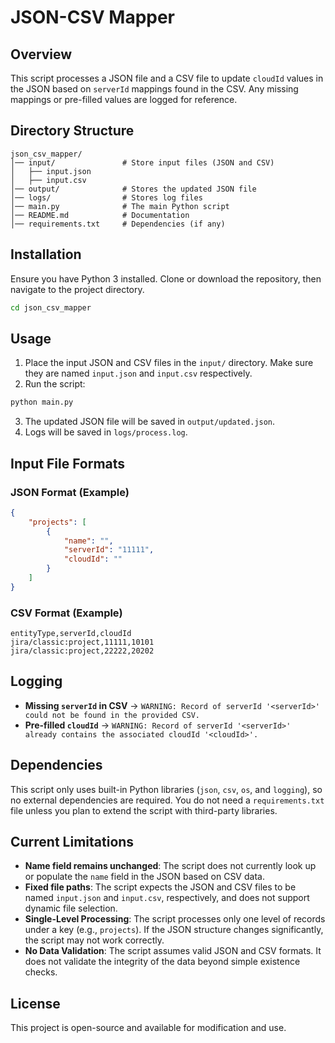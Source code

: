 # JSON-CSV Mapper

## Overview
This script processes a JSON file and a CSV file to update `cloudId` values in the JSON based on `serverId` mappings found in the CSV. Any missing mappings or pre-filled values are logged for reference.

## Directory Structure
```
json_csv_mapper/
│── input/               # Store input files (JSON and CSV)
│   ├── input.json
│   ├── input.csv
│── output/              # Stores the updated JSON file
│── logs/                # Stores log files
│── main.py              # The main Python script
│── README.md            # Documentation
│── requirements.txt     # Dependencies (if any)
```

## Installation
Ensure you have Python 3 installed. Clone or download the repository, then navigate to the project directory.

```sh
cd json_csv_mapper
```

## Usage
1. Place the input JSON and CSV files in the `input/` directory. Make sure they are named `input.json` and `input.csv` respectively.
2. Run the script:

```sh
python main.py
```

3. The updated JSON file will be saved in `output/updated.json`.
4. Logs will be saved in `logs/process.log`.

## Input File Formats

### JSON Format (Example)
```json
{
    "projects": [
        {
            "name": "",
            "serverId": "11111",
            "cloudId": ""
        }
    ]
}
```

### CSV Format (Example)
```
entityType,serverId,cloudId
jira/classic:project,11111,10101
jira/classic:project,22222,20202
```

## Logging
- **Missing `serverId` in CSV** → `WARNING: Record of serverId '<serverId>' could not be found in the provided CSV.`
- **Pre-filled `cloudId`** → `WARNING: Record of serverId '<serverId>' already contains the associated cloudId '<cloudId>'.`

## Dependencies
This script only uses built-in Python libraries (`json`, `csv`, `os`, and `logging`), so no external dependencies are required. You do not need a `requirements.txt` file unless you plan to extend the script with third-party libraries.

## Current Limitations
- **Name field remains unchanged**: The script does not currently look up or populate the `name` field in the JSON based on CSV data.
- **Fixed file paths**: The script expects the JSON and CSV files to be named `input.json` and `input.csv`, respectively, and does not support dynamic file selection.
- **Single-Level Processing**: The script processes only one level of records under a key (e.g., `projects`). If the JSON structure changes significantly, the script may not work correctly.
- **No Data Validation**: The script assumes valid JSON and CSV formats. It does not validate the integrity of the data beyond simple existence checks.


## License
This project is open-source and available for modification and use.

